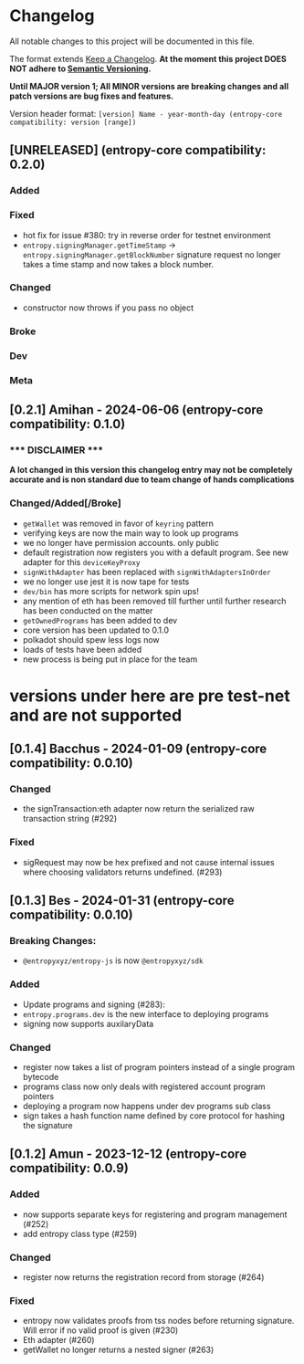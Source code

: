 # Changelog

All notable changes to this project will be documented in this file.

The format extends [Keep a Changelog](https://keepachangelog.com/en/1.0.0/).
**At the moment this project DOES NOT adhere to
[Semantic Versioning](https://semver.org/spec/v2.0.0.html).**

**Until MAJOR version 1; All MINOR versions are breaking changes and all patch versions are bug fixes and features.**

Version header format: `[version] Name - year-month-day (entropy-core compatibility: version [range])`

## [UNRELEASED] (entropy-core compatibility: 0.2.0)

### Added

### Fixed
- hot fix for issue #380: try in reverse order for testnet environment
- `entropy.signingManager.getTimeStamp` -> `entropy.signingManager.getBlockNumber` signature request no longer takes a time stamp and now takes a block number.

### Changed
- constructor now throws if you pass no object

### Broke

### Dev

### Meta


## [0.2.1] Amihan - 2024-06-06 (entropy-core compatibility: 0.1.0)

### *** DISCLAIMER ***
**A lot changed in this version this changelog entry may not be completely accurate and is non standard due to team change of hands complications**

### Changed/Added[/Broke]
- `getWallet` was removed in favor of `keyring` pattern
- verifying keys are now the main way to look up programs
- we no longer have permission accounts. only public
- default registration now registers you with a default program. See new adapter for this `deviceKeyProxy`
- `signWithAdapter` has been replaced with `signWithAdaptersInOrder`
- we no longer use jest it is now tape for tests
- `dev/bin` has more scripts for network spin ups!
- any mention of eth has been removed till further until further research has been conducted on the matter
- `getOwnedPrograms` has been added to dev
- core version has been updated to 0.1.0
- polkadot should spew less logs now
- loads of tests have been added
- new process is being put in place for the team

# versions under here are pre test-net and are not supported

## [0.1.4] Bacchus - 2024-01-09 (entropy-core compatibility: 0.0.10)

### Changed

- the signTransaction:eth adapter now return the serialized raw transaction string (#292)

### Fixed

- sigRequest may now be hex prefixed and not cause internal issues where choosing validators returns undefined. (#293)

## [0.1.3] Bes - 2024-01-31 (entropy-core compatibility: 0.0.10)

### Breaking Changes:

- `@entropyxyz/entropy-js` is now `@entropyxyz/sdk`

### Added

- Update programs and signing (#283):
- `entropy.programs.dev` is the new interface to deploying programs
- signing now supports auxilaryData

### Changed

- register now takes a list of program pointers instead of a single program bytecode
- programs class now only deals with registered account program pointers
- deploying a program now happens under dev programs sub class
- sign takes a hash function name defined by core protocol for hashing the signature

## [0.1.2] Amun - 2023-12-12 (entropy-core compatibility: 0.0.9)

### Added

- now supports separate keys for registering and program management (#252)
- add entropy class type (#259)

### Changed

- register now returns the registration record from storage (#264)

### Fixed

- entropy now validates proofs from tss nodes before returning signature. Will error if no valid proof is given (#230)
- Eth adapter (#260)
- getWallet no longer returns a nested signer (#263)
